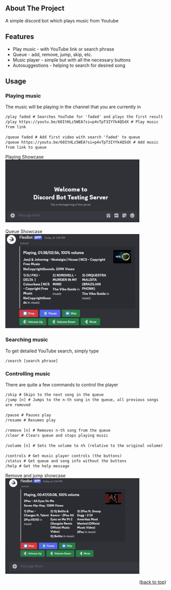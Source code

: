 <a name="readme-top"></a>
## About The Project
A simple discord bot which plays music from Youtube

## Features
* Play music - with YouTube link or search phrase
* Queue - add, remove, jump, skip, etc.
* Music player - simple but with all the necessary buttons
* Autosuggestions - helping to search for desired song

## Usage
### Playing music
The music will be playing in the channel that you are currently in
```shell
/play faded # Searches YouTube for 'faded' and plays the first result
/play https://youtu.be/60ItHLz5WEA?si=p4vTpT3IYYk4Q5dX # Play music from link

/queue faded # Add first video with search 'faded' to queue
/queue https://youtu.be/60ItHLz5WEA?si=p4vTpT3IYYk4Q5dX # Add music from link to queue
```
Playing Showcase
<br>
![](https://github.com/ComplexAirport/flexbot-music/blob/master/media/play_showcase.gif)
<br><br>
Queue Showcase
<br>
![](https://github.com/ComplexAirport/flexbot-music/blob/master/media/queue_showcase.gif)

### Searching music
To get detailed YouTube search, simply type
```shell
/search [search phrase]
```

### Controlling music
There are quite a few commands to control the player
```shell
/skip # Skips to the next song in the queue
/jump [n] # Jumps to the n-th song in the queue, all previous songs are removed

/pause # Pauses play
/resume # Resumes play

/remove [n] # Removes n-th song from the queue
/clear # Clears queue and stops playing music

/volume [n] # Sets the volume to n% (relative to the original volume)

/controls # Get music player controls (the buttons)
/status # Get queue and song info without the buttons
/help # Get the help message
```

Remove and jump showcase
<br>
![](https://github.com/ComplexAirport/flexbot-music/blob/master/media/remove_jump_showcase.gif)
<br>

<p align="right">(<a href="#readme-top">back to top</a>)</p>
